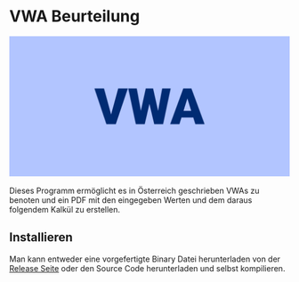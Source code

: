 # VWA Beurteilung

![Banner](assets/banner.png)

Dieses Programm ermöglicht es in Österreich geschrieben VWAs
zu benoten und ein PDF mit den eingegeben Werten und dem daraus
folgendem Kalkül zu erstellen.

## Installieren

Man kann entweder eine vorgefertigte Binary Datei herunterladen von
der [Release Seite][release-page] oder den Source Code herunterladen
und selbst kompilieren.

[release-page]: ../../releases
